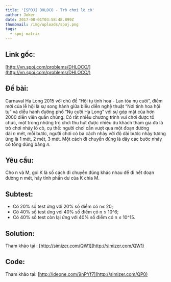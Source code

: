 ```yaml
---
title: '[SPOJ] DHLOCO - Trò chơi lò cò'
author: Joker
date: 2017-08-01T03:58:48.899Z
thumbnail: /img/uploads/spoj.png
tags:
  - spoj matrix
---
```

## Link gốc:

[http://vn.spoj.com/problems/DHLOCO/](http://vn.spoj.com/problems/DHLOCO/)

## Đề bài:

Carnaval Hạ Long 2015 với chủ đề “Hội tụ tinh hoa - Lan tỏa nụ cười”, điểm mới của lễ hội là sự song hành giữa biểu diễn nghệ thuật “Nơi tinh hoa hội tụ” và diễu hành đường phố “Nụ cười Hạ Long” với sự góp mặt của hơn 2000 diễn viên quần chúng. Có rất nhiều chương trình vui chơi được tổ chức, một trong những trò chơi thu hút được nhiều du khách tham gia đó là trò chơi nhảy lò cò, cụ thể: người chơi cần vượt qua một đoạn đường dài *n* mét, mỗi bước, người chơi có ba cách nhảy với độ dài bước nhảy tương ứng là 1 mét, 2 mét, 3 mét. Một cách đi chuyển đúng là dãy các bước nhảy có tổng đúng bằng *n*.

## Yêu cầu:

Cho n và M, gọi K là số cách đi chuyển đúng khác nhau để đi hết đoạn đường n mét, hãy tính phần dư của K chia M.

## Subtest:

* Có 20% số test ứng với 20% số điểm có n≤ 20;
* Có 40% số test ứng với 40% số điểm có n ≤ 10^6;
* Có 40% số test còn lại ứng với 40% số điểm có n ≤ 10^15.

## Solution:

Tham khảo tại : [http://simizer.com/QW1](http://simizer.com/QW1)

## Code:

Tham khảo tại: [http://ideone.com/9nPYf7](http://simizer.com/QP0)

